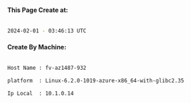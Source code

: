 
   
#### This Page Create at:

```bash

2024-02-01 - 03:46:13 UTC

```

#### Create By Machine:

```bash

Host Name : fv-az1487-932

platform  : Linux-6.2.0-1019-azure-x86_64-with-glibc2.35

Ip Local  : 10.1.0.14

```


